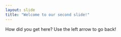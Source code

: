 ```yaml
---
layout: slide
title: "Welcome to our second slide!"
---
```

How did you get here?
Use the left arrow to go back!
